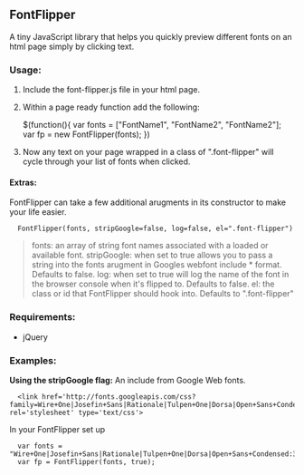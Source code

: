 ## FontFlipper
  A tiny JavaScript library that helps you quickly preview different fonts on an html page simply by clicking text.

### Usage:
  1. Include the font-flipper.js file in your html page.
  2. Within a page ready function add the following:  

        $(function(){
          var fonts = ["FontName1", "FontName2", "FontName2"]; 
          var fp = new FontFlipper(fonts);
        })

  3. Now any text on your page wrapped in a class of ".font-flipper" will cycle through your list of fonts when clicked.

#### Extras:
  FontFlipper can take a few additional arugments in its constructor to make your life easier. 

      FontFlipper(fonts, stripGoogle=false, log=false, el=".font-flipper")

  >fonts: an array of string font names associated with a loaded or available font.
  >stripGoogle: when set to true allows you to pass a string into the fonts arugment in Googles webfont include * format. Defaults to false.
  >log: when set to true will log the name of the font in the browser console when it's flipped to. Defaults to false.
  >el: the class or id that FontFlipper should hook into. Defaults to ".font-flipper"

### Requirements:
  * jQuery

### Examples:
**Using the stripGoogle flag:**
  An include from Google Web fonts.  

      <link href='http://fonts.googleapis.com/css?family=Wire+One|Josefin+Sans|Rationale|Tulpen+One|Dorsa|Open+Sans+Condensed:300|Raleway' rel='stylesheet' type='text/css'>

  In your FontFlipper set up  

      var fonts = "Wire+One|Josefin+Sans|Rationale|Tulpen+One|Dorsa|Open+Sans+Condensed:300|Raleway";  
      var fp = FontFlipper(fonts, true);  